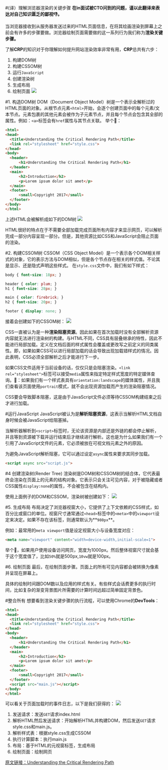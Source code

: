 #(译）理解浏览器渲染的关键步骤
**在in面试被CTO问到的问题，谨以此翻译来表达对自己知识匮乏的鄙视👎。**

当浏览器接收到从服务器发送过来的HTML页面信息，在将其绘画渲染到屏幕上之前会有许多的步骤要做。浏览器绘制页面需要做的这一系列行为我们称为**渲染关键步骤。**

了解**CRP**的知识对于你理解如何提升网站渲染效率非常有用，**CRP**总共有六步：

1.  构建DOM树
2.  构建CSSOM树
3.  运行`JavaScript`
4.  创建渲染树
5.  生成布局
6.  绘制页面
![](resources/33522AF207FEA0A173E582C7AA4F7427.jpg)

#1. 构造DOM树
DOM（Document Object Model）树是一个表示全解析过的HTML页面的对象。从根节点元素`<html>`开始，会逐个创建页面中的每个元素/文本节点。元素包裹的其他元素会被作为子元素节点，并且每个节点会包含其全部的属性。例如：`<a>`标签会有`href`属性与其节点关联。
举个🌰：
```HTML
<html>  
<head>  
  <title>Understanding the Critical Rendering Path</title>
  <link rel="stylesheet" href="style.css">
</head>  
<body>  
  <header>
      <h1>Understanding the Critical Rendering Path</h1>
  </header>
  <main>
      <h2>Introduction</h2>
      <p>Lorem ipsum dolor sit amet</p>
  </main>
  <footer>
      <small>Copyright 2017</small>
  </footer>
</body>  
</html>
```
上述HTML会被解析成如下的DOM树
![](resources/1E528A75297C9F4B6566DE7E99897BEB.jpg)

HTML很好的特点在于不需要全部加载完成页面所有内容才来显示网页，可以解析完成一部分内容呈现一部分。但是，其他资源比如CSS和JavaScript会阻止页面的渲染。

#2. 构建CSSOM树
CSSOM（CSS Object Model）是一个表示各个DOM相关样式的对象，它的表示方法与DOM相似，但是各个节点存在相关的样式值。不论其是显示、还是隐式声明这些样式。
在`style.css`文件中，我们有如下样式：
```CSS
body { font-size: 18px; }

header { color: plum; }  
h1 { font-size: 28px; }

main { color: firebrick; }  
h2 { font-size: 20px; }

footer { display: none; } 
```
接着会创建如下的CSSOM树：
![](resources/52A7B7356D2DE5A100FD0417C732F2BE.jpg)

CSS一直被认为是一种**渲染阻塞资源**。因此如果在首次加载时没有全部解析资源内容就无法进行渲染树的构建。与HTML不同，CSS具有层叠继承的特性，因此不能进行局部加载。定义在文档后面的样式属性会覆盖或更改写之前定义的同类属性。即，如果如果CSS可以进行局部加载的话会导致出现加载错样式的情况。因此表明，CSS必须全部解析之后才能进行下一步。

如果CSS文件适用于当前设备的话，仅仅只是会阻塞渲染。`<link rel="stylesheet">`标签可以接受`media`属性来指定特定样式宽度的特定媒体查询。🌰：如果我们有一个样式表具有`orientation:landscape`的媒体属性，并且我们查看该页面使用`portrait`模式，就不会出现资源加载而产生的渲染阻塞情况。

CSS要会导致脚本阻塞，这是由于JavaScript文件必须等待CSSOM构建结束之后才进行加载。

#运行JavaScript
JavaScript被认为是**解析阻塞资源**，这表示当解析HTML文档自身时候会被JavaScript给阻塞掉。

当解析器解析到`<script>`标签时，无论该资源是内部还是外链的都会停止解析，并且等到资源被下载并运行结束后才继续进行解析。这也是为什么如果我们有一个引用了JavaScript文件的元素，它必须被放在可视文档元素之外的原因。

为避免JavaScript解析阻塞，它可以通过设定`async`属性来要求其同步加载。
```HTML
<script async src="script.js">  
```

#4 创建渲染树(Render Tree)
渲染树是DOM树和CSSOM树的结合体，它代表最终会渲染在页面上的元素的结构对象。它表示只会关注可见内容，对于被隐藏或者CSS属性`display:none`的属性，不会被包含在结构内。

使用上面例子的DOM和CSSOM，渲染树被创建如下：
![](resources/37531F7B63C81CA9F5E9DE2DC5D06104.jpg)

#5. 生成布局
布局决定了浏览器视窗大小，它提供了上下文依赖的CSS样式，如百分比或窗口的单位。视窗尺寸通常通过`<head>`标签中的`<meta>`中的`viewport`设定来决定。如果不存在该标签，则通常默认为**`980px`**。

例如：最常用的`meta viewport`值是设定视窗大小与设备宽度对应：

```HTML
<meta name="viewport" content="width=device-width,initial-scale=1">  
```
举个🌰，如果用户使用设备访问网页，宽度为1000px。然后整体视窗尺寸就会基于这个宽度值了，比如`50%`就是500px,`10vw`就是100px。

#6. 绘制页面
最后，在绘制页面步骤。页面上的所有可见内容都会被转换为像素并呈现在屏幕上。

具体的绘制时间跟DOM数以及应用的样式有关。有些样式会话费更多的执行时间，比如复杂的渐变背景图片所需要的计算时间远超过简单固定背景色。

#整合所有
想要看到渲染关键步骤的执行流程，可以使用Chrome的**DevTools**：
```HTML
<html>  
<head>  
  <title>Understanding the Critical Rendering Path</title>
  <link rel="stylesheet" href="style.css">
</head>  
<body>  
  <header>
      <h1>Understanding the Critical Rendering Path</h1>
  </header>
  <main>
      <h2>Introduction</h2>
      <p>Lorem ipsum dolor sit amet</p>
  </main>
  <footer>
      <small>Copyright 2017</small>
  </footer>
  <script src="main.js"></script>
</body>  
</html>  
```
可以看关于页面加载时的事件日志，以下是我们获得的：
![](resources/ADDE5C06B4F85308DD405103BC6DCFF1.jpg)

1. 发送请求：发送`GET`请求index.html
2. 解析HTML然后发送请求：开始解析HTML并构建DOM，然后发送`GET`请求style.css和main.js。
3. 解析样式表：根据style.css生成CSSOM
4. 执行计算脚本：执行main.js
5. 布局：基于HTML的元视窗标签，生成布局
6. 绘制页面：绘制网页

[原文链接：Understanding the Critical Rendering Path](https://bitsofco.de/understanding-the-critical-rendering-path/)

